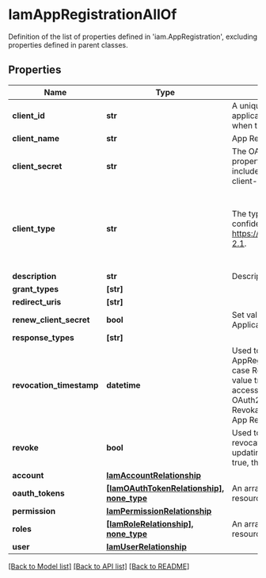 # IamAppRegistrationAllOf

Definition of the list of properties defined in 'iam.AppRegistration', excluding properties defined in parent classes.
## Properties
Name | Type | Description | Notes
------------ | ------------- | ------------- | -------------
**client_id** | **str** | A unique identifier for the OAuth2 client application. The client ID is auto-generated when the AppRegistration object is created. | [optional] [readonly] 
**client_name** | **str** | App Registration name specified by user. | [optional] 
**client_secret** | **str** | The OAuth2 client secret. The value of this property is generated when grantType includes &#39;client-credentials&#39;. Otherwise, no client-secret is generated. | [optional] 
**client_type** | **str** | The type of the OAuth2 client (public or confidential), as specified in https://tools.ietf.org/html/rfc6749#section-2.1. | [optional]  if omitted the server will use the default value of "public"
**description** | **str** | Description of the application. | [optional] 
**grant_types** | **[str]** |  | [optional] 
**redirect_uris** | **[str]** |  | [optional] 
**renew_client_secret** | **bool** | Set value to true to renew the client-secret. Applicable to client_credentials grant type. | [optional] 
**response_types** | **[str]** |  | [optional] 
**revocation_timestamp** | **datetime** | Used to perform revocation for tokens of AppRegistration. Updated only internally is case Revoke property come from UI with value true. On each request with OAuth2 access token the CreationTime of the OAuth2 token will be compared to RevokationTimestamp of the corresponding App Registration. | [optional] [readonly] 
**revoke** | **bool** | Used to trigger update the revocationTimestamp value. If UI sent updating request with the Revoke value is true, then update RevocationTimestamp. | [optional] 
**account** | [**IamAccountRelationship**](IamAccountRelationship.md) |  | [optional] 
**oauth_tokens** | [**[IamOAuthTokenRelationship], none_type**](IamOAuthTokenRelationship.md) | An array of relationships to iamOAuthToken resources. | [optional] [readonly] 
**permission** | [**IamPermissionRelationship**](IamPermissionRelationship.md) |  | [optional] 
**roles** | [**[IamRoleRelationship], none_type**](IamRoleRelationship.md) | An array of relationships to iamRole resources. | [optional] 
**user** | [**IamUserRelationship**](IamUserRelationship.md) |  | [optional] 

[[Back to Model list]](../README.md#documentation-for-models) [[Back to API list]](../README.md#documentation-for-api-endpoints) [[Back to README]](../README.md)


